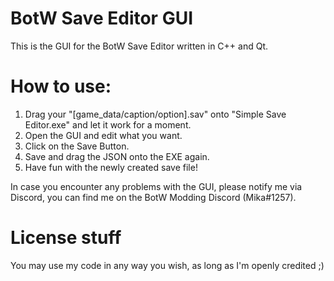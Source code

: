 # BotW Save Editor GUI
This is the GUI for the BotW Save Editor written in C++ and Qt.

# How to use:
1.  Drag your "\[game_data/caption/option\].sav" onto "Simple Save Editor.exe" and let it work for a moment.
2.  Open the GUI and edit what you want.
3.  Click on the Save Button.
4.  Save and drag the JSON onto the EXE again.
5.  Have fun with the newly created save file!

In case you encounter any problems with the GUI, please notify me via Discord, you can find me on the BotW Modding Discord (Mika#1257).

# License stuff
You may use my code in any way you wish, as long as I'm openly credited ;)
